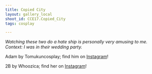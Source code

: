 ```yaml
---
title: Copied City 
layout: gallery_local
shoot_id: CCE17.Copied_City
tags: cosplay

---
```


*Watching these two do a hate ship is personally very amusing to me. Context: I was in their wedding party.*

Adam by Tomukuncosplay; find him on [Instagram](https://www.instagram.com/tomukuncosplay/)!

2B by Whoozica; find her on [Instagram](https://www.instagram.com/whoozica/)!

